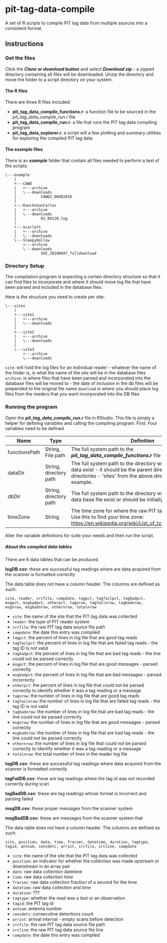 # pit-tag-data-compile

A set of R scripts to compile PIT tag data from multiple sources into a consistent format.


## Instructions

### Get the files

Click the ***Clone or download button*** and select ***Download zip*** - a zipped directory containing all files will be downloaded.
Unzip the directory and move the folder to a script directory on your system.

#### The R files

There are three R files included:

+ **pit_tag_data_compile_functions.r**: a function file to be sourced in the *pit_tag_data_compile_run.r* file
+ **pit_tag_data_compile_run.r**: a file that runs the PIT tag data compiling program  
+ **pit_tag_data_explorer.r**: a script will a few plotting and summary utilities for exploring the compiled PIT tag data

#### The example files

There is an ***example*** folder that contain all files needed to perform a test of the scripts.

```
\---example
	|
    +---CAWD
    |   +---archive
    |   \---downloads
    |           CAWD2_06082018
    |
    +---RanchoSanCarlos
    |   +---archive
    |   \---downloads
    |           01_00120.log
    |
    +---Scarlett
    |   +---archive
    |   \---downloads
    \---SleepyHollow
        +---archive
        \---downloads
                SH2_20180607_fulldownload
```


### Directory Setup

The compilation program is expecting a certain directory structure so that it can find files to incorporate and where it should move log file that have been parsed and included in the database files.

Here is the structure you need to create per site:

```
\---sites
	|
    +---site1
    |   +---archive
    |   \---downloads
    |
    +---site2
    |   +---archive
    |   \---downloads
	|
	\---site3
        +---archive
        \---downloads
```

`site`: will hold the log files for an individual reader - whatever the name of the folder is, is what the name of the site will be in the database files
`archive`: is where files that have been parsed and incorporated into the database files will be moved to - the date of inclusion in the db files will be prepended to the original file name
`download` is where you should place log files from the readers that you want incorporated into the DB files


### Running the program

Open the ***pit_tag_data_compile_run.r*** file in RStudio. This file is simply a helper for defining variables and 
calling the compiling program. First. Four variables need to be defined 

| Name | Type | Definition
| - | - | - |
| functionsPath | String, File path | The full system path to the ***pit_tag_data_compile_functions.r*** file
| dataDir | String, directory path | The full system path to the directory where the source log data exist - it should be the parent directory to all the site directories - 'sites' from the above directory structure example.
| dbDir | String, directory path | The full system path to the directory where the compiled log data base file exist or should be initially written to
| timeZone | String | The time zone for where the raw PIT tag data was collected. Use this to find your time zone: https://en.wikipedia.org/wiki/List_of_tz_database_time_zones

Alter the variable definitions for suite your needs and then run the script.




##### About the compiled data tables

There are 6 data tables that can be produced

**logDB.csv**: these are successful tag readings where are data acquired from the scanner is formatted correctly

The data table does not have a column header. The columns are defined as such:

```
site, reader, srcfile, compdate, tagpct, tagfailpct, tagbadpct, msgpct, msgbadpct, otherpct, tagnrow, tagfailnrow, tagbadnrow, msgnrow, msgbadnrow, othernrow, totalnrow
```

+ `site`: the name of the site that the PIT tag data was collected
+ `reader`: the type of PIT reader system
+ `srcfile`: the raw PIT tag data source file path
+ `compdate`: the date this entry was compiled
+ `tagpct`: the percent of lines in log file that are good tag reads
+ `tagfailpct`: the percent of lines in log file that are failed tag reads - the tag ID is not valid
+ `tagbadpct`: the percent of lines in log file that are bad tag reads - the line could not be parsed correctly
+ `msgpct`: the percent of lines in log file that are good messages - parsed correctly
+ `msgbadpct`: the percent of lines in log file that are bad messages - parsed incorrectly
+ `otherpct`: the percent of lines in log file that could not be parsed correctly to identify whether it was a tag reading or a message
+ `tagnrow`: the number of lines in log file that are good tag reads
+ `tagfailnrow`: the number of lines in log file that are failed tag reads - the tag ID is not valid
+ `tagbadnrow`: the number of lines in log file that are bad tag reads - the line could not be parsed correctly
+ `msgnrow`: the number of lines in log file that are good messages - parsed correctly
+ `msgbadnrow`: the number of lines in log file that are bad tag reads - the line could not be parsed correctly
+ `othernrow`: the number of lines in log file that could not be parsed correctly to identify whether it was a tag reading or a message
+ `totalnrow`: the total number of lines in the reader log file
  
**tagDB.csv**: these are successful tag readings where data acquired from the scanner is formatted correctly

**tagFailDB.csv**: these are tag readings where the tag id was not recorded correctly during scan

**tagBadDB.csv**: these are tag readings whose format is incorrect and parsing failed

**msgDB.csv**: these proper messages from the scanner system

**msgBadDB.csv**: these are messages from the scanner system that 

The data table does not have a column header. The columns are defined as such:

```
site, position, date, time, fracsec, datetime, duration, tagtype, tagid, antnum, consdetc, arrint, srcfile, srcline, compdate
```

+ `site`: the name of the site that the PIT tag data was collected
+ `position`: an indicator for whether the collection was made upstream or downstream in an array pair
+ `date`: raw data collection datetime
+ `time`: raw data collection time
+ `fracsec`: raw data collection fraction of a second for the time
+ `datetime`: raw data collection and time
+ `duration`: ???
+ `tagtype`: whether the read was a test or an observation
+ `tagid`: the PIT tag id
+ `antnum`: antenna number
+ `consdetc`: consecutive detections count  
+ `arrint`: arrival interval - empty scans before detection
+ `srcfile`: the raw PIT tag data source file path
+ `srcline`: the raw PIT tag data source file line
+ `compdate`: the date this entry was compiled

